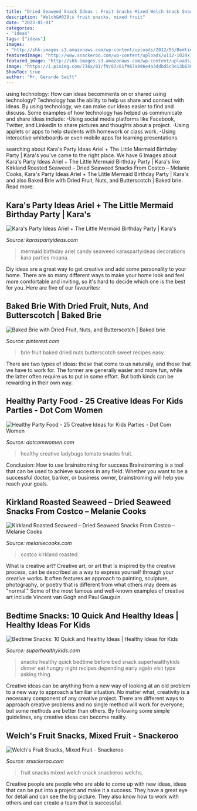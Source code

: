 ```yaml
---
title: "Dried Seaweed Snack Ideas : Fruit Snacks Mixed Welch Snack Snackeroo Welchs"
description: "Welch&#039;s fruit snacks, mixed fruit"
date: "2023-01-01"
categories:
- "ideas"
tags: ["ideas"]
images:
- "http://shk-images.s3.amazonaws.com/wp-content/uploads/2012/05/Bedtime-Snacks-10-Quick-and-Healthy-Ideas-Collage.jpg"
featuredImage: "http://www.snackeroo.com/wp-content/uploads/w112-1024x768-1024x768.jpg"
featured_image: "http://shk-images.s3.amazonaws.com/wp-content/uploads/2012/05/Bedtime-Snacks-10-Quick-and-Healthy-Ideas-Collage.jpg"
image: "https://i.pinimg.com/736x/81/f9/67/81f967a896e4a3ddbd5c3e13b636972c--baked-brie-dried-fruit.jpg"
ShowToc: true
author: "Mr. Gerardo Swift"
---
```



using technology: How can ideas becomments on or shared using technology?
Technology has the ability to help us share and connect with ideas. By using technology, we can make our ideas easier to find and discuss. Some examples of how technology has helped us communicate and share ideas include: 
-Using social media platforms like Facebook, Twitter, and LinkedIn to share pictures and thoughts about a project. 
-Using applets or apps to help students with homework or class work. 
-Using interactive whiteboards or even mobile apps for learning presentations.

	

		
searching about Kara&#039;s Party Ideas Ariel + The Little Mermaid Birthday Party | Kara&#039;s you've came to the right place. We have 6 Images about Kara&#039;s Party Ideas Ariel + The Little Mermaid Birthday Party | Kara&#039;s like Kirkland Roasted Seaweed – Dried Seaweed Snacks From Costco – Melanie Cooks, Kara&#039;s Party Ideas Ariel + The Little Mermaid Birthday Party | Kara&#039;s and also Baked Brie with Dried Fruit, Nuts, and Butterscotch | Baked brie. Read more:
		
    
## Kara&#039;s Party Ideas Ariel + The Little Mermaid Birthday Party | Kara&#039;s

<img loading=lazy src="http://karaspartyideas.com/wp-content/uploads/2016/09/Ariel-The-Little-mermaid-Birthday-Party-via-Karas-Party-Ideas-KarasPartyIdeas.com8_.jpg" onerror="this.onerror=null;this.src='https://tse2.mm.bing.net/th?id=OIP.ZvgjC99URUdw3VEsnK3rUQHaLH&amp;pid=15.1';" alt="Kara&#039;s Party Ideas Ariel + The Little Mermaid Birthday Party | Kara&#039;s">

_Source: karaspartyideas.com_

>mermaid birthday ariel candy seaweed karaspartyideas decorations kara parties moana. 

	

Diy ideas are a great way to get creative and add some personality to your home. There are so many different ways to make your home look and feel more comfortable and inviting, so it's hard to decide which one is the best for you. Here are five of our favourites:

    
## Baked Brie With Dried Fruit, Nuts, And Butterscotch | Baked Brie

<img loading=lazy src="https://i.pinimg.com/736x/81/f9/67/81f967a896e4a3ddbd5c3e13b636972c--baked-brie-dried-fruit.jpg" onerror="this.onerror=null;this.src='https://tse1.mm.bing.net/th?id=OIP.67v_XMQTaAzdGaZNYCAT1AHaHa&amp;pid=15.1';" alt="Baked Brie with Dried Fruit, Nuts, and Butterscotch | Baked brie">

_Source: pinterest.com_

>brie fruit baked dried nuts butterscotch sweet recipes easy. 

	

There are two types of ideas: those that come to us naturally, and those that we have to work for. The former are generally easier and more fun, while the latter often require us to put in some effort. But both kinds can be rewarding in their own way.

    
## Healthy Party Food - 25 Creative Ideas For Kids Parties - Dot Com Women

<img loading=lazy src="http://www.dotcomwomen.com/wp-content/uploads/2015/07/tomato-ladybugs.jpg" onerror="this.onerror=null;this.src='https://tse3.mm.bing.net/th?id=OIP.7VzYalmK4NTYIpyti3Dw-AHaG2&amp;pid=15.1';" alt="Healthy Party Food - 25 Creative Ideas for Kids Parties - Dot Com Women">

_Source: dotcomwomen.com_

>healthy creative ladybugs tomato snacks fruit. 

	

Conclusion: How to use brainstroming for success
Brainstroming is a tool that can be used to achieve success in any field. Whether you want to be a successful doctor, banker, or business owner, brainstroming will help you reach your goals.

    
## Kirkland Roasted Seaweed – Dried Seaweed Snacks From Costco – Melanie Cooks

<img loading=lazy src="http://www.melaniecooks.com/wp-content/uploads/2013/03/costco-kirkland-seaweed3-450x320.jpg" onerror="this.onerror=null;this.src='https://tse1.mm.bing.net/th?id=OIP.mUnTSNKhyo07buK_bHLprAAAAA&amp;pid=15.1';" alt="Kirkland Roasted Seaweed – Dried Seaweed Snacks From Costco – Melanie Cooks">

_Source: melaniecooks.com_

>costco kirkland roasted. 

	

What is creative art?
Creative art, or art that is inspired by the creative process, can be described as a way to express yourself through your creative works. It often features an approach to painting, sculpture, photography, or poetry that is different from what others may deem as "normal." Some of the most famous and well-known examples of creative art include Vincent van Gogh and Paul Gauguin.

    
## Bedtime Snacks: 10 Quick And Healthy Ideas | Healthy Ideas For Kids

<img loading=lazy src="http://shk-images.s3.amazonaws.com/wp-content/uploads/2012/05/Bedtime-Snacks-10-Quick-and-Healthy-Ideas-Collage.jpg" onerror="this.onerror=null;this.src='https://tse1.mm.bing.net/th?id=OIP.l1XT96RQb3wGcfKpFHYP6AHaMc&amp;pid=15.1';" alt="Bedtime Snacks: 10 Quick and Healthy Ideas | Healthy Ideas for Kids">

_Source: superhealthykids.com_

>snacks healthy quick bedtime before bed snack superhealthykids dinner eat hungry night recipes depending early again visit type asking thing. 

	

Creative ideas can be anything from a new way of looking at an old problem to a new way to approach a familiar situation. No matter what, creativity is a necessary component of any creative project. There are different ways to approach creative problems and no single method will work for everyone, but some methods are better than others. By following some simple guidelines, any creative ideas can become reality.

    
## Welch&#039;s Fruit Snacks, Mixed Fruit - Snackeroo

<img loading=lazy src="http://www.snackeroo.com/wp-content/uploads/w112-1024x768-1024x768.jpg" onerror="this.onerror=null;this.src='https://tse4.mm.bing.net/th?id=OIP.w89YqMjsmr1sjmQTxqZuGAHaFj&amp;pid=15.1';" alt="Welch&#039;s Fruit Snacks, Mixed Fruit - Snackeroo">

_Source: snackeroo.com_

>fruit snacks mixed welch snack snackeroo welchs. 

	

Creative people are people who are able to come up with new ideas, ideas that can be put into a project and make it a success. They have a great eye for detail and can see the big picture. They also know how to work with others and can create a team that is successful.

